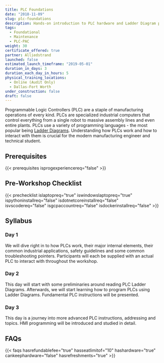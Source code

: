 ```yaml
---
title: PLC Foundations
date: "2018-11-09"
slug: plc-foundations
description: Hands-on introduction to PLC hardware and Ladder Diagram programming.
tags:
  - Foundational
  - Maintenance
  - PLC-PAC
weight: 30
certificate_offered: true
partner: Alliedstrand
launched: false
estimated_launch_timeframe: "2019-05-01"
duration_in_days: 3
duration_each_day_in_hours: 5
physical_training_locations:
  - Online (Audit Only)
  - Dallas-Fort Worth
under_construction: false
draft: false
---
```


Programmable Logic Controllers (PLC) are a staple of manufacturing operations of every kind. PLCs are specialized industrial computers that control everything from a single robot to massive assembly lines and even entire plants. PLCs use a variety of programming languages - the most popular being [Ladder Diagrams](https://en.wikipedia.org/wiki/Programmable_logic_controller#Programming_2). Understanding how PLCs work and how to interact with them is crucial for the modern manufacturing engineer and technical student.

## Prerequisites

{{< prerequisites isprogexperiencereq="false" >}}

## Pre-Workshop Checklist

{{< prechecklist islaptopreq="true" iswindowslaptopreq="true" ispythoninstallreq="false" isdotnetcoreinstallreq="false" isvscodereq="false" isgcpaccountreq="false"  isdockerinstallreq="false" >}}

## Syllabus

### Day 1

We will dive right in to how PLCs work, their major internal elements, their common industrial applications, safety guidelines and some common troubleshooting pointers. Participants will each be supplied with an actual PLC to interact with throughout the workshop.

### Day 2

This day will start with some preliminaries around reading PLC Ladder Diagrams. Afterwards, we will start learning how to program PLCs using Ladder Diagrams. Fundamental PLC instructions will be presented.

### Day 3

This day is a journey into more advanced PLC instructions, addressing and topics. HMI programming will be introduced and studied in detail.

## FAQs

{{< faqs hasrefundablefee="true" hasseatlimitof="10" hashardware="true" cankeephardware="false" hasrefreshments="true" >}}
